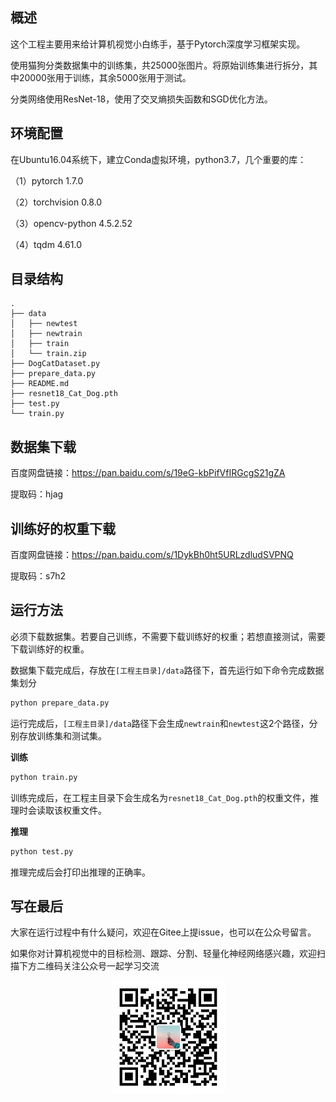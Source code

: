 ## 概述

这个工程主要用来给计算机视觉小白练手，基于Pytorch深度学习框架实现。

使用猫狗分类数据集中的训练集，共25000张图片。将原始训练集进行拆分，其中20000张用于训练，其余5000张用于测试。

分类网络使用ResNet-18，使用了交叉熵损失函数和SGD优化方法。


## 环境配置

在Ubuntu16.04系统下，建立Conda虚拟环境，python3.7，几个重要的库：

（1）pytorch     1.7.0

（2）torchvision 0.8.0

（3）opencv-python  4.5.2.52

（4）tqdm    4.61.0

## 目录结构
```
.
├── data
│   ├── newtest
│   ├── newtrain
│   ├── train
│   └── train.zip
├── DogCatDataset.py
├── prepare_data.py
├── README.md
├── resnet18_Cat_Dog.pth
├── test.py
└── train.py
```

## 数据集下载

百度网盘链接：https://pan.baidu.com/s/19eG-kbPifVfIRGcgS21gZA 

提取码：hjag 

## 训练好的权重下载

百度网盘链接：https://pan.baidu.com/s/1DykBh0ht5URLzdludSVPNQ 

提取码：s7h2 

## 运行方法
必须下载数据集。若要自己训练，不需要下载训练好的权重；若想直接测试，需要下载训练好的权重。

数据集下载完成后，存放在```[工程主目录]/data```路径下，首先运行如下命令完成数据集划分
```python
python prepare_data.py
```
运行完成后，```[工程主目录]/data```路径下会生成```newtrain```和```newtest```这2个路径，分别存放训练集和测试集。

**训练**
```python
python train.py
```
训练完成后，在工程主目录下会生成名为```resnet18_Cat_Dog.pth```的权重文件，推理时会读取该权重文件。

**推理**
```python
python test.py
```
推理完成后会打印出推理的正确率。

## 写在最后

大家在运行过程中有什么疑问，欢迎在Gitee上提issue，也可以在公众号留言。

如果你对计算机视觉中的目标检测、跟踪、分割、轻量化神经网络感兴趣，欢迎扫描下方二维码关注公众号一起学习交流

<div align=center> 
<img src="./CV365.jpg"/>
</div>